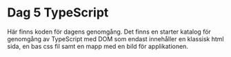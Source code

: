 # Dag 5 TypeScript

Här finns koden för dagens genomgång. Det finns en starter katalog för genomgång av TypeScript med DOM som endast innehåller en klassisk html sida, en bas css fil samt en mapp med en bild för applikationen.